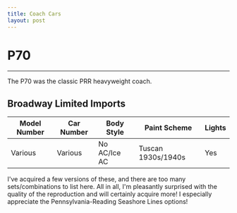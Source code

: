 ```yaml
---
title: Coach Cars
layout: post
---
```


# P70
---
The P70 was the classic PRR heavyweight coach.

## Broadway Limited Imports

| Model Number  | Car Number | Body Style   | Paint Scheme       | Lights   |
|---------------|------------|--------------|--------------------|----------|
| Various       | Various    | No AC/Ice AC | Tuscan 1930s/1940s | Yes      |

I've acquired a few versions of these, and there are too many sets/combinations to list here. All in all, I'm pleasantly surprised with the quality of the reproduction and will certainly acquire more! I especially appreciate the Pennsylvania-Reading Seashore Lines options!
